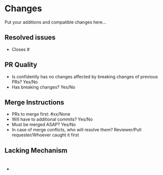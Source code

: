 # Changes
Put your additions and compatible changes here...

## Resolved issues
- Closes #

## PR Quality
<!--
Be sure that changes in the PR are compatible with the master branch to prevent test failures.
-->
- Is confidently has no changes affected by breaking changes of previous PRs? Yes/No
- Has breaking changes? Yes/No
<!--
Put breaking change details below this comment if there are breaking changes.
Breaking changes could be relocating certain set of files, changing the types that already
exist in the master branch, new format of response or query, etc...
-->

## Merge Instructions
<!--
Fixes, breaking change, or initial code of a feature should be merge as soon as possible. This is
because it can affect the code or experience greatly in the future. Enhancements can be deferred.
-->
- PRs to merge first: #xx/None  <!-- Put PR number if there are or none. -->
- Will have to additional commits? Yes/No
- Must be merged ASAP? Yes/No
- In case of merge conflicts, who will resolve them? Reviewer/Pull requester/Whoever caught it first

## Lacking Mechanism
<!--
Note: Pull requester should create issues for lacking mechanisms then just link the issue number.
-->
- #

